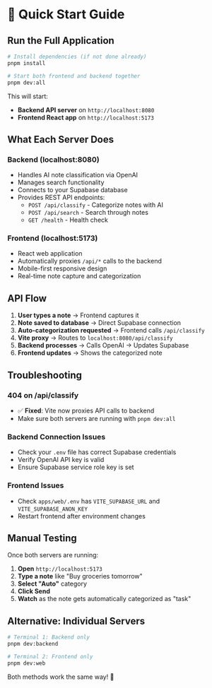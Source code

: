 # 🚀 Quick Start Guide

## Run the Full Application

```bash
# Install dependencies (if not done already)
pnpm install

# Start both frontend and backend together
pnpm dev:all
```

This will start:
- **Backend API server** on `http://localhost:8080`
- **Frontend React app** on `http://localhost:5173`

## What Each Server Does

### Backend (localhost:8080)
- Handles AI note classification via OpenAI
- Manages search functionality
- Connects to your Supabase database
- Provides REST API endpoints:
  - `POST /api/classify` - Categorize notes with AI
  - `POST /api/search` - Search through notes
  - `GET /health` - Health check

### Frontend (localhost:5173)
- React web application
- Automatically proxies `/api/*` calls to the backend
- Mobile-first responsive design
- Real-time note capture and categorization

## API Flow

1. **User types a note** → Frontend captures it
2. **Note saved to database** → Direct Supabase connection
3. **Auto-categorization requested** → Frontend calls `/api/classify`
4. **Vite proxy** → Routes to `localhost:8080/api/classify`
5. **Backend processes** → Calls OpenAI → Updates Supabase
6. **Frontend updates** → Shows the categorized note

## Troubleshooting

### 404 on /api/classify
- ✅ **Fixed**: Vite now proxies API calls to backend
- Make sure both servers are running with `pnpm dev:all`

### Backend Connection Issues
- Check your `.env` file has correct Supabase credentials
- Verify OpenAI API key is valid
- Ensure Supabase service role key is set

### Frontend Issues  
- Check `apps/web/.env` has `VITE_SUPABASE_URL` and `VITE_SUPABASE_ANON_KEY`
- Restart frontend after environment changes

## Manual Testing

Once both servers are running:

1. **Open** `http://localhost:5173`
2. **Type a note** like "Buy groceries tomorrow"  
3. **Select "Auto"** category
4. **Click Send**
5. **Watch** as the note gets automatically categorized as "task"

## Alternative: Individual Servers

```bash
# Terminal 1: Backend only
pnpm dev:backend

# Terminal 2: Frontend only  
pnpm dev:web
```

Both methods work the same way! 🎉
